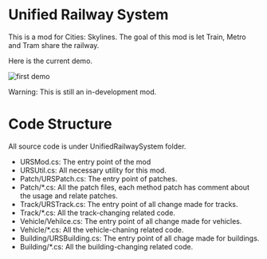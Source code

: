 # Unified Railway System

This is a mod for Cities: Skylines. The goal of this mod is let Train, Metro and Tram share the railway.

Here is the current demo.

![first demo](demo.PNG)

Warning: This is still an in-development mod.

# Code Structure

All source code is under UnifiedRailwaySystem folder.

- URSMod.cs: The entry point of the mod
- URSUtil.cs: All necessary utility for this mod.
- Patch/URSPatch.cs: The entry point of patches.
- Patch/*.cs: All the patch files, each method patch has comment about the usage and relate patches.
- Track/URSTrack.cs: The entry point of all change made for tracks.
- Track/*.cs: All the track-changing related code.
- Vehicle/Vehilce.cs: The entry point of all change made for vehicles.
- Vehicle/*.cs: All the vehicle-chaning related code.
- Building/URSBuilding.cs: The entry point of all chage made for buildings.
- Building/*.cs: All the building-changing related code.